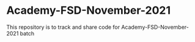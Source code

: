 # Academy-FSD-November-2021
This repository is to track and share code for Academy-FSD-November-2021 batch
